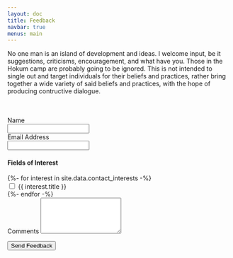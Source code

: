 ```yaml
---
layout: doc
title: Feedback
navbar: true
menus: main
---
```


No one man is an island of development and ideas. I welcome input, be it suggestions, criticisms, encouragement, and what have you. Those in the Hokum camp are probably going to be ignored. This is not intended to single out and target individuals for their beliefs and practices, rather bring together a wide variety of said beliefs and practices, with the hope of producing contructive dialogue.

<form name="feedback" method="POST" netlify-honeypot="name" action="/contact/done/" netlify>
	<p style="visibility:hidden">
		<label>Humans don't touch this <input name="name" /></label>
	</p>
	<div class="input-group mb-3">
		<div class="input-group-prepend"><span class="input-group-text">Name</span></div>
		<input class="form-control" type="text" name="namez" />
	</div>
	<div class="input-group mb-3">
		<div class="input-group-prepend"><span class="input-group-text">Email Address</span></div>
		<input class="form-control" type="email" name="email" />
	</div>
	<h4>Fields of Interest</h4>
	{%- for interest in site.data.contact_interests -%}
	<div class="form-check">
		<input class="form-check-input" type="checkbox" id="interest_{{ interest.title | slug }}" name="interest_{{ interest.title }}">
		<label class="form-check-label" for="interest_{{ interest.title | slug }}">{{ interest.title }}</label>
	</div>
	{%- endfor -%}
	<div class="form-group mb-3">
		<label for="comments">Comments</label>
		<textarea class="form-control" id="comments" name="comments" rows="5"></textarea>
	</div>
	<p>
		<button class="btn btn-primary" type="submit">Send Feedback</button>
	</p>
</form>